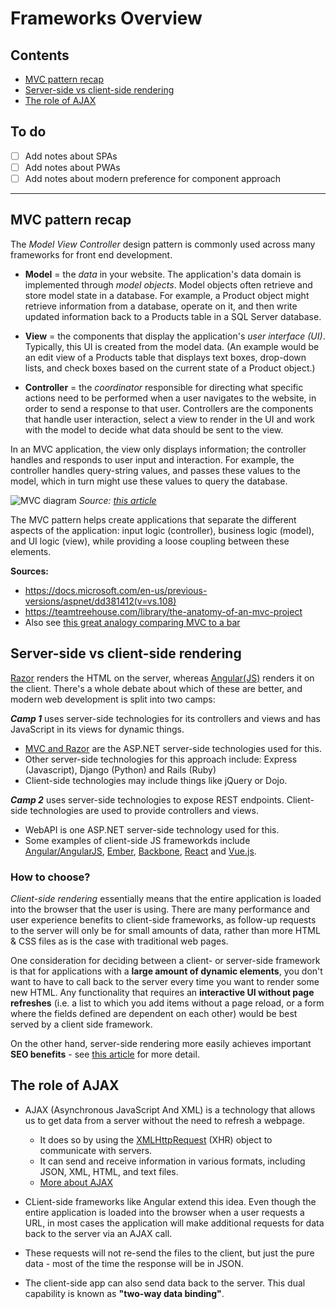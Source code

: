 # Frameworks Overview

## Contents
- [MVC pattern recap](#mvc-pattern-recap)
- [Server-side vs client-side rendering](#server-side-vs-client-side-rendering)
- [The role of AJAX](#the-role-of-ajax)

## To do
- [ ] Add notes about SPAs
- [ ] Add notes about PWAs
- [ ] Add notes about modern preference for component approach

________________

## MVC pattern recap
The *Model View Controller* design pattern is commonly used across many frameworks for front end development.

- **Model** = the *data* in your website. The application's data domain is implemented through *model objects*. Model objects often retrieve and store model state in a database. For example, a Product object might retrieve information from a database, operate on it, and then write updated information back to a Products table in a SQL Server database.

- **View** = the components that display the application's *user interface (UI)*. Typically, this UI is created from the model data. (An example would be an edit view of a Products table that displays text boxes, drop-down lists, and check boxes based on the current state of a Product object.)

- **Controller** = the *coordinator* responsible for directing what specific actions need to be performed when a user navigates to the website, in order to send a response to that user. Controllers are the components that handle user interaction, select a view to render in the UI and work with the model to decide what data should be sent to the view. 

In an MVC application, the view only displays information; the controller handles and responds to user input and interaction. For example, the controller handles query-string values, and passes these values to the model, which in turn might use these values to query the database.

![MVC diagram](https://github.com/minkaotic/front-end-notes/blob/master/img/mvc.png)
*Source: [this article](https://medium.freecodecamp.org/model-view-controller-mvc-explained-through-ordering-drinks-at-the-bar-efcba6255053)*

The MVC pattern helps create applications that separate the different aspects of the application: input logic (controller), business logic (model), and UI logic (view), while providing a loose coupling between these elements. 

**Sources:**
- https://docs.microsoft.com/en-us/previous-versions/aspnet/dd381412(v=vs.108)
- https://teamtreehouse.com/library/the-anatomy-of-an-mvc-project
- Also see [this great analogy comparing MVC to a bar](https://medium.freecodecamp.org/model-view-controller-mvc-explained-through-ordering-drinks-at-the-bar-efcba6255053)


## Server-side vs client-side rendering
[Razor](https://github.com/minkaotic/front-end-notes/blob/master/MVC-and-Razor.md#razor--mvc) renders the HTML on the server, whereas [Angular(JS)](https://github.com/minkaotic/front-end-notes/blob/master/Angular-Notes.md) renders it on the client.
There's a whole debate about which of these are better, and modern web development is split into two camps:

***Camp 1*** uses server-side technologies for its controllers and views and has JavaScript in its views for dynamic things.
- [MVC and Razor](https://github.com/minkaotic/front-end-notes/blob/master/MVC-and-Razor.md) are the ASP.NET server-side technologies used for this.
- Other server-side technologies for this approach include: Express (Javascript), Django (Python) and Rails (Ruby)
- Client-side technologies may include things like jQuery or Dojo.

***Camp 2*** uses server-side technologies to expose REST endpoints. Client-side technologies are used to provide controllers and views.
- WebAPI is one ASP.NET server-side technology used for this.
- Some examples of client-side JS frameworkds include [Angular/AngularJS](https://github.com/minkaotic/front-end-notes/blob/master/Angular-Notes.md), [Ember](https://www.emberjs.com/), [Backbone](http://backbonejs.org/), [React](https://reactjs.org/) and [Vue.js](https://vuejs.org/).

### How to choose?
*Client-side rendering* essentially means that the entire application is loaded into the browser that the user is using. There are many performance and user experience benefits to client-side frameworks, as follow-up requests to the server will only be for small amounts of data, rather than more HTML & CSS files as is the case with traditional web pages.

One consideration for deciding between a client- or server-side framework is that for applications with a **large amount of dynamic elements**, you don't want to have to call back to the server every time you want to render some new HTML. Any functionality that requires an **interactive UI without page refreshes** (i.e. a list to which you add items without a page reload, or a form where the fields defined are dependent on each other) would be best served by a client side framework.

On the other hand, server-side rendering more easily achieves important **SEO benefits** - see [this article](https://medium.com/@benjburkholder/javascript-seo-server-side-rendering-vs-client-side-rendering-bc06b8ca2383) for more detail.


## The role of AJAX
- AJAX (Asynchronous JavaScript And XML) is a technology that allows us to get data from a server without the need to refresh a webpage.
  - It does so by using the [XMLHttpRequest](https://developer.mozilla.org/en-US/docs/Web/API/XMLHttpRequest) (XHR) object to communicate with servers.
  - It can send and receive information in various formats, including JSON, XML, HTML, and text files.
  - [More about AJAX](https://developer.mozilla.org/en-US/docs/Web/Guide/AJAX/Getting_Started)

- CLient-side frameworks like Angular extend this idea. Even though the entire application is loaded into the browser when a user requests a URL, in most cases the application will make additional requests for data back to the server via an AJAX call.

- These requests will not re-send the files to the client, but just the pure data - most of the time the response will be in JSON.

- The client-side app can also send data back to the server. This dual capability is known as **"two-way data binding"**.

